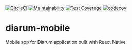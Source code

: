 [![CircleCI](https://circleci.com/gh/iverenshaguy/diarum-mobile.svg?style=svg)](https://circleci.com/gh/iverenshaguy/diarum-mobile) [![Maintainability](https://api.codeclimate.com/v1/badges/869fb6ce306893ba219e/maintainability)](https://codeclimate.com/github/iverenshaguy/diarum-mobile/maintainability) [![Test Coverage](https://api.codeclimate.com/v1/badges/869fb6ce306893ba219e/test_coverage)](https://codeclimate.com/github/iverenshaguy/diarum-mobile/test_coverage) [![codecov](https://codecov.io/gh/iverenshaguy/diarum-mobile/branch/develop/graph/badge.svg)](https://codecov.io/gh/iverenshaguy/diarum-mobile)

# diarum-mobile

Mobile app for Diarum application built with React Native
